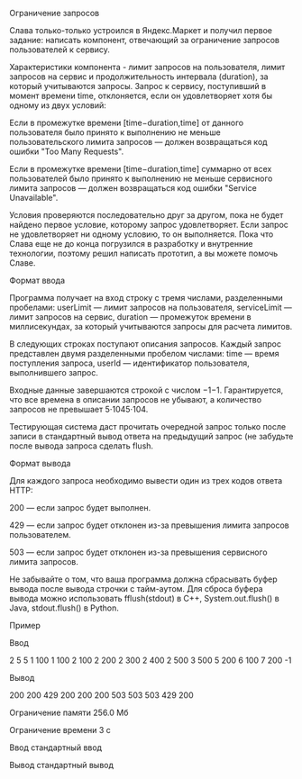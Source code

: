Ограничение запросов

Слава только-только устроился в Яндекс.Маркет и получил первое задание: написать компонент, отвечающий за ограничение запросов пользователей к сервису.

Характеристики компонента - лимит запросов на пользователя, лимит запросов на сервис и продолжительность интервала (duration), за который учитываются запросы. Запрос к сервису, поступивший в момент времени time, отклоняется, если он удовлетворяет хотя бы одному из двух условий:

Если в промежутке времени [time−duration,time] от данного пользователя было принято к выполнению не меньше пользовательского лимита запросов — должен возвращаться код ошибки "Too Many Requests".

Если в промежутке времени  [time−duration,time] суммарно от всех пользователей было принято к выполнению не меньше сервисного лимита запросов — должен возвращаться код ошибки "Service Unavailable".

Условия проверяются последовательно друг за другом, пока не будет найдено первое условие, которому запрос удовлетворяет. Если запрос не удовлетворяет ни одному условию, то он выполняется. Пока что Слава еще не до конца погрузился в разработку и внутренние технологии, поэтому решил написать прототип, а вы можете помочь Славе.

Формат ввода

Программа получает на вход строку с тремя числами, разделенными пробелами: userLimit  — лимит запросов на пользователя,  serviceLimit — лимит запросов на сервис, duration — промежуток времени в миллисекундах, за который учитываются запросы для расчета лимитов.

В следующих строках поступают описания запросов. Каждый запрос представлен двумя разделенными пробелом числами: time — время поступления запроса, userId — идентификатор пользователя, выполнившего запрос.

Входные данные завершаются строкой с числом −1−1. Гарантируется, что все времена в описании запросов не убывают, а количество запросов не превышает 5⋅1045⋅104.

Тестирующая система даст прочитать очередной запрос только после записи в стандартный вывод ответа на предыдущий запрос (не забудьте после вывода запроса сделать flush.

Формат вывода

Для каждого запроса необходимо вывести один из трех кодов ответа HTTP:

200 — если запрос будет выполнен.

429 — если запрос будет отклонен из-за превышения лимита запросов пользователем.

503 — если запрос будет отклонен из-за превышения сервисного лимита запросов.

Не забывайте о том, что ваша программа должна сбрасывать буфер вывода после вывода строчки с тайм-аутом. Для сброса буфера вывода можно использовать fflush(stdout) в C++, System.out.flush() в Java, stdout.flush() в Python.

Пример

Ввод

2 5 5
1 100
1 100
2 100
2 200
2 300
2 400
2 500
3 500
5 200
6 100
7 200
-1

Вывод

200
200
429
200
200
200
503
503
503
429
200

Ограничение памяти
256.0 Мб

Ограничение времени
3 с

Ввод
стандартный ввод

Вывод
стандартный вывод

